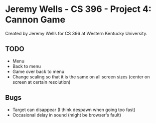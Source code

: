 # Jeremy Wells - CS 396 - Project 4: Cannon Game
Created by Jeremy Wells for CS 396 at Western Kentucky University.

## TODO
* Menu
* Back to menu
* Game over back to menu
* Change scaling so that it is the same on all screen sizes (center on screen at certain resolution)

## Bugs
* Target can disappear (I think despawn when going too fast)
* Occasional delay in sound (might be browser's fault)
